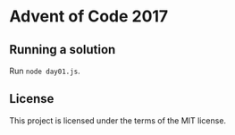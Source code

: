 # Advent of Code 2017

## Running a solution

Run `node day01.js`.

## License

This project is licensed under the terms of the MIT license.
